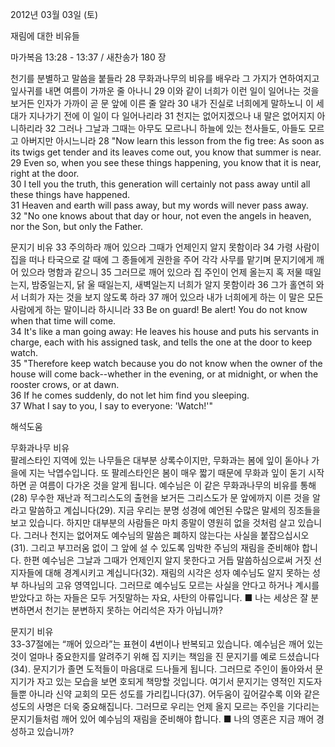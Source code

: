 2012년 03월 03일 (토)

재림에 대한 비유들



마가복음 13:28 - 13:37 / 새찬송가 180 장


천기를 분별하고 말씀을 붙들라
28 무화과나무의 비유를 배우라 그 가지가 연하여지고 잎사귀를 내면 여름이 가까운 줄 아나니 29 이와 같이 너희가 이런 일이 일어나는 것을 보거든 인자가 가까이 곧 문 앞에 이른 줄 알라 30 내가 진실로 너희에게 말하노니 이 세대가 지나가기 전에 이 일이 다 일어나리라 31 천지는 없어지겠으나 내 말은 없어지지 아니하리라 32 그러나 그날과 그때는 아무도 모르나니 하늘에 있는 천사들도, 아들도 모르고 아버지만 아시느니라
28 "Now learn this lesson from the fig tree: As soon as its twigs get tender and its leaves come out, you know that summer is near.   
29 Even so, when you see these things happening, you know that it is near, right at the door.   
30 I tell you the truth, this generation will certainly not pass away until all these things have happened.   
31 Heaven and earth will pass away, but my words will never pass away.  
32 "No one knows about that day or hour, not even the angels in heaven, nor the Son, but only the Father.   

문지기 비유
33 주의하라 깨어 있으라 그때가 언제인지 알지 못함이라 34 가령 사람이 집을 떠나 타국으로 갈 때에 그 종들에게 권한을 주어 각각 사무를 맡기며 문지기에게 깨어 있으라 명함과 같으니 35 그러므로 깨어 있으라 집 주인이 언제 올는지 혹 저물 때일는지, 밤중일는지, 닭 울 때일는지, 새벽일는지 너희가 알지 못함이라 36 그가 홀연히 와서 너희가 자는 것을 보지 않도록 하라 37 깨어 있으라 내가 너희에게 하는 이 말은 모든 사람에게 하는 말이니라 하시니라
33 Be on guard! Be alert! You do not know when that time will come.   
34 It's like a man going away: He leaves his house and puts his servants in charge, each with his assigned task, and tells the one at the door to keep watch.   
35 "Therefore keep watch because you do not know when the owner of the house will come back--whether in the evening, or at midnight, or when the rooster crows, or at dawn.   
36 If he comes suddenly, do not let him find you sleeping.   
37 What I say to you, I say to everyone: 'Watch!'"

해석도움





무화과나무 비유  
팔레스타인 지역에 있는 나무들은 대부분 상록수이지만, 무화과는 봄에 잎이 돋아나 가을에 지는 낙엽수입니다. 또 팔레스타인은 봄이 매우 짧기 때문에 무화과 잎이 돋기 시작하면 곧 여름이 다가온 것을 알게 됩니다. 예수님은 이 같은 무화과나무의 비유를 통해(28) 무수한 재난과 적그리스도의 출현을 보거든 그리스도가 문 앞에까지 이른 것을 알라고 말씀하고 계십니다(29). 지금 우리는 분명 성경에 예언된 수많은 말세의 징조들을 보고 있습니다. 하지만 대부분의 사람들은 마치 종말이 영원히 없을 것처럼 살고 있습니다. 그러나 천지는 없어져도 예수님의 말씀은 폐하지 않는다는 사실을 붙잡으십시오(31). 그리고 부끄러움 없이 그 앞에 설 수 있도록 임박한 주님의 재림을 준비해야 합니다. 한편 예수님은 그날과 그때가 언제인지 알지 못한다고 거듭 말씀하심으로써 거짓 선지자들에 대해 경계시키고 계십니다(32). 재림의 시각은 성자 예수님도 알지 못하는 성부 하나님의 고유 영역입니다. 그러므로 예수님도 모르는 사실을 안다고 하거나 계시를 받았다고 하는 자들은 모두 거짓말하는 자요, 사탄의 아류입니다.
■ 나는 세상은 잘 분변하면서 천기는 분변하지 못하는 어리석은 자가 아닙니까?

문지기 비유  
33-37절에는 “깨어 있으라”는 표현이 4번이나 반복되고 있습니다. 예수님은 깨어 있는 것이 얼마나 중요한지를 알려주기 위해 집 지키는 책임을 진 문지기를 예로 드셨습니다(34). 문지기가 졸면 도적들이 마음대로 드나들게 됩니다. 그러므로 주인이 돌아와서 문지기가 자고 있는 모습을 보면 호되게 책망할 것입니다. 여기서 문지기는 영적인 지도자들뿐 아니라 신약 교회의 모든 성도를 가리킵니다(37). 어두움이 깊어갈수록 이와 같은 성도의 사명은 더욱 중요해집니다. 그러므로 우리는 언제 올지 모르는 주인을 기다리는 문지기들처럼 깨어 있어 예수님의 재림을 준비해야 합니다.
■ 나의 영혼은 지금 깨어 경성하고 있습니까?